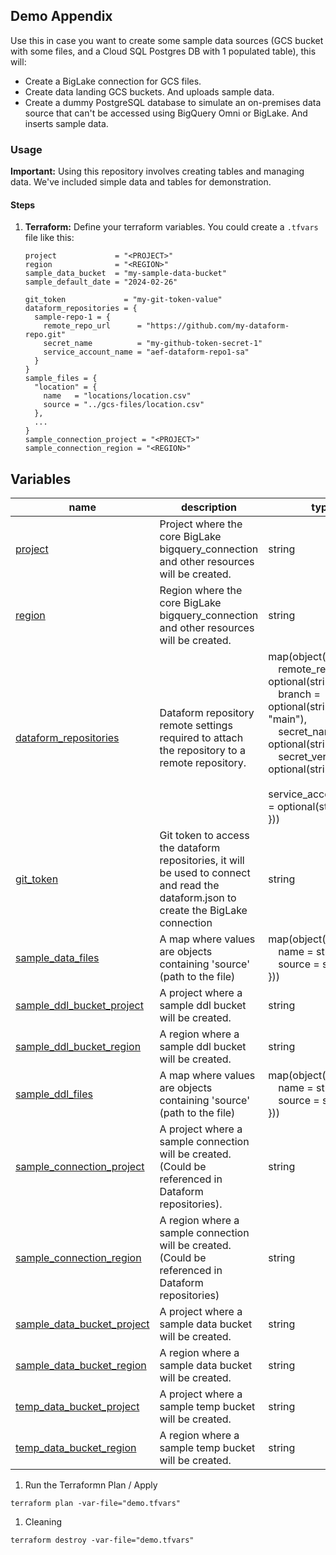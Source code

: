 ## Demo Appendix
Use this in case you want to create some sample data sources (GCS bucket with some files, and a Cloud SQL Postgres DB with 1 populated table), this will:
  - Create a BigLake connection for GCS files.
  - Create data landing GCS buckets. And uploads sample data.
  - Create a dummy PostgreSQL database to simulate an on-premises data source that can't be accessed using BigQuery Omni or BigLake. And inserts sample data.

### Usage
**Important:** Using this repository involves creating tables and managing data. We've included simple data and tables for demonstration.

#### Steps
1. **Terraform:** Define your terraform variables. You could create a `.tfvars` file like this:
    ```hcl
    project             = "<PROJECT>"
    region              = "<REGION>"
    sample_data_bucket  = "my-sample-data-bucket"
    sample_default_date = "2024-02-26"
    
    git_token             = "my-git-token-value"
    dataform_repositories = {
      sample-repo-1 = {
        remote_repo_url      = "https://github.com/my-dataform-repo.git"
        secret_name          = "my-github-token-secret-1"
        service_account_name = "aef-dataform-repo1-sa"
      }
    }
    sample_files = {
      "location" = {
        name   = "locations/location.csv"
        source = "../gcs-files/location.csv"
      },
      ...
    }
    sample_connection_project = "<PROJECT>"
    sample_connection_region = "<REGION>"
    ```
<!-- BEGIN TFDTFOC -->
## Variables

| name                                         | description                                                                                                                           | type | required | default |
|----------------------------------------------|---------------------------------------------------------------------------------------------------------------------------------------|---|---|---|
| [project](variables.tf#L17)                  | Project where the core BigLake bigquery_connection and other resources will be created.                                               | string | true | - | 
| [region](variables.tf#L23)                   | Region where the core BigLake bigquery_connection and other resources will be created.                                                | string | true | - |
| [dataform_repositories](variables.tf#L29)    | Dataform repository remote settings required to attach the repository to a remote repository.                                         | map(object({ <br>  remote_repo_url = optional(string), <br>  branch = optional(string, "main"), <br>  secret_name = optional(string), <br>  secret_version = optional(string, "v1"), <br>  service_account_name = optional(string) <br> })) | false | {} |
| [git_token](variables.tf#L40)                | Git token to access the dataform repositories, it will be used to connect and read the dataform.json to create the BigLake connection | string | true | - |
| [sample_data_files](variables.tf#L61)        | A map where values are objects containing 'source' (path to the file)                                                                 | map(object({ <br>  name = string, <br>  source = string <br> }))  | false | null |
| [sample_ddl_bucket_project](variables.tf#L70) | A project where a sample ddl bucket will be created.                                                                                        | string | false | null |
| [sample_ddl_bucket_region](variables.tf#L75) | A region where a sample ddl bucket will be created.                                                                                        | string | false | null |
| [sample_ddl_files](variables.tf#L80)         | A map where values are objects containing 'source' (path to the file)                                                                 | map(object({ <br>  name = string, <br>  source = string <br> }))  | false | null |
| [sample_connection_project](variables.tf#L89) | A project where a sample connection will be created. (Could be referenced in Dataform repositories).                                 | string | false | null |
| [sample_connection_region](variables.tf#L94)  | A region where a sample connection will be created. (Could be referenced in Dataform repositories)                                 | string | false | null |
| [sample_data_bucket_project](variables.tf#L100) | A project where a sample data bucket will be created.                                                                                        | string | false | null |
| [sample_data_bucket_region](variables.tf#L105) | A region where a sample data bucket will be created.                                                                                        | string | false | null |
| [temp_data_bucket_project](variables.tf#L111) | A project where a sample temp bucket will be created.                                                                                        | string | false | null |
| [temp_data_bucket_region](variables.tf#L116) | A region where a sample temp bucket will be created.                                                                                        | string | false | null |
<!-- END TFDOC -->
1. Run the Terraformn Plan / Apply
```commandline
terraform plan -var-file="demo.tfvars"
```

1. Cleaning
```commandline
terraform destroy -var-file="demo.tfvars"
```
